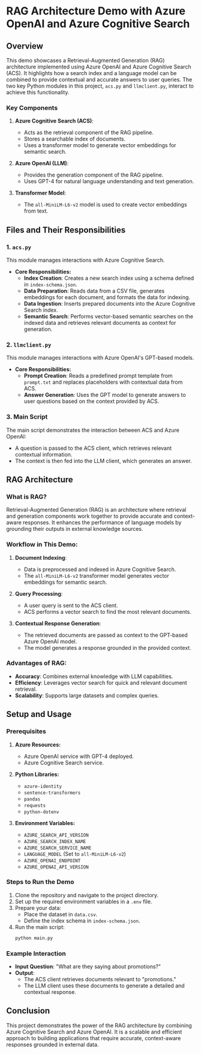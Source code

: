 # RAG Architecture Demo with Azure OpenAI and Azure Cognitive Search

## Overview

This demo showcases a Retrieval-Augmented Generation (RAG) architecture implemented using Azure OpenAI and Azure Cognitive Search (ACS). It highlights how a search index and a language model can be combined to provide contextual and accurate answers to user queries. The two key Python modules in this project, `acs.py` and `llmclient.py`, interact to achieve this functionality.

### Key Components
1. **Azure Cognitive Search (ACS)**:
    - Acts as the retrieval component of the RAG pipeline.
    - Stores a searchable index of documents.
    - Uses a transformer model to generate vector embeddings for semantic search.

2. **Azure OpenAI (LLM)**:
    - Provides the generation component of the RAG pipeline.
    - Uses GPT-4 for natural language understanding and text generation.

3. **Transformer Model**:
    - The `all-MiniLM-L6-v2` model is used to create vector embeddings from text.

## Files and Their Responsibilities

### 1. `acs.py`
This module manages interactions with Azure Cognitive Search.

- **Core Responsibilities:**
    - **Index Creation**:
      Creates a new search index using a schema defined in `index-schema.json`.
    - **Data Preparation**:
      Reads data from a CSV file, generates embeddings for each document, and formats the data for indexing.
    - **Data Ingestion**:
      Inserts prepared documents into the Azure Cognitive Search index.
    - **Semantic Search**:
      Performs vector-based semantic searches on the indexed data and retrieves relevant documents as context for generation.

### 2. `llmclient.py`
This module manages interactions with Azure OpenAI's GPT-based models.

- **Core Responsibilities:**
    - **Prompt Creation**:
      Reads a predefined prompt template from `prompt.txt` and replaces placeholders with contextual data from ACS.
    - **Answer Generation**:
      Uses the GPT model to generate answers to user questions based on the context provided by ACS.

### 3. Main Script
The main script demonstrates the interaction between ACS and Azure OpenAI:
- A question is passed to the ACS client, which retrieves relevant contextual information.
- The context is then fed into the LLM client, which generates an answer.

## RAG Architecture

### What is RAG?
Retrieval-Augmented Generation (RAG) is an architecture where retrieval and generation components work together to provide accurate and context-aware responses. It enhances the performance of language models by grounding their outputs in external knowledge sources.

### Workflow in This Demo:
1. **Document Indexing**:
    - Data is preprocessed and indexed in Azure Cognitive Search.
    - The `all-MiniLM-L6-v2` transformer model generates vector embeddings for semantic search.

2. **Query Processing**:
    - A user query is sent to the ACS client.
    - ACS performs a vector search to find the most relevant documents.

3. **Contextual Response Generation**:
    - The retrieved documents are passed as context to the GPT-based Azure OpenAI model.
    - The model generates a response grounded in the provided context.

### Advantages of RAG:
- **Accuracy**: Combines external knowledge with LLM capabilities.
- **Efficiency**: Leverages vector search for quick and relevant document retrieval.
- **Scalability**: Supports large datasets and complex queries.

## Setup and Usage

### Prerequisites
1. **Azure Resources:**
   - Azure OpenAI service with GPT-4 deployed.
   - Azure Cognitive Search service.

2. **Python Libraries:**
   - `azure-identity`
   - `sentence-transformers`
   - `pandas`
   - `requests`
   - `python-dotenv`

3. **Environment Variables:**
   - `AZURE_SEARCH_API_VERSION`
   - `AZURE_SEARCH_INDEX_NAME`
   - `AZURE_SEARCH_SERVICE_NAME`
   - `LANGUAGE_MODEL` (Set to `all-MiniLM-L6-v2`)
   - `AZURE_OPENAI_ENDPOINT`
   - `AZURE_OPENAI_API_VERSION`

### Steps to Run the Demo
1. Clone the repository and navigate to the project directory.
2. Set up the required environment variables in a `.env` file.
3. Prepare your data:
    - Place the dataset in `data.csv`.
    - Define the index schema in `index-schema.json`.
4. Run the main script:
    ```bash
    python main.py
    ```

### Example Interaction
- **Input Question**: "What are they saying about promotions?"
- **Output**:
    - The ACS client retrieves documents relevant to "promotions."
    - The LLM client uses these documents to generate a detailed and contextual response.

## Conclusion
This project demonstrates the power of the RAG architecture by combining Azure Cognitive Search and Azure OpenAI. It is a scalable and efficient approach to building applications that require accurate, context-aware responses grounded in external data.


